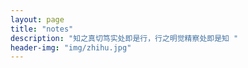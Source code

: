 ```yaml
---
layout: page
title: "notes"
description: "知之真切笃实处即是行，行之明觉精察处即是知 "
header-img: "img/zhihu.jpg"
---
```

